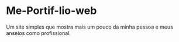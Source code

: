 # Me-Portif-lio-web
Um site simples que mostra mais um pouco da minha pessoa e meus anseios como profissional. 

